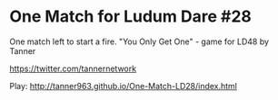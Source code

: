 One Match for Ludum Dare #28
==============
One match left to start a fire. "You Only Get One" - game for LD48 by Tanner

https://twitter.com/tannernetwork

Play: http://tanner963.github.io/One-Match-LD28/index.html
